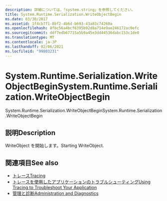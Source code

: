 ```yaml
---
description: 詳細については、「system.string」を参照してください。
title: System.Runtime.Serialization.WriteObjectBegin
ms.date: 03/30/2017
ms.assetid: 1f4cb7f1-8bf2-4b6d-b693-43a83c74260a
ms.openlocfilehash: 8fbc56a4bcf6395b92d8a714e9ae246172ac0efc
ms.sourcegitcommit: ddf7edb67715a5b9a45e3dd44536dabc153c1de0
ms.translationtype: MT
ms.contentlocale: ja-JP
ms.lasthandoff: 02/06/2021
ms.locfileid: "99803231"
---
```

# <a name="systemruntimeserializationwriteobjectbegin"></a><span data-ttu-id="8b752-103">System.Runtime.Serialization.WriteObjectBegin</span><span class="sxs-lookup"><span data-stu-id="8b752-103">System.Runtime.Serialization.WriteObjectBegin</span></span>

<span data-ttu-id="8b752-104">System.Runtime.Serialization.WriteObjectBegin</span><span class="sxs-lookup"><span data-stu-id="8b752-104">System.Runtime.Serialization.WriteObjectBegin</span></span>  
  
## <a name="description"></a><span data-ttu-id="8b752-105">説明</span><span class="sxs-lookup"><span data-stu-id="8b752-105">Description</span></span>  

 <span data-ttu-id="8b752-106">WriteObject を開始します。</span><span class="sxs-lookup"><span data-stu-id="8b752-106">Starting WriteObject.</span></span>  
  
## <a name="see-also"></a><span data-ttu-id="8b752-107">関連項目</span><span class="sxs-lookup"><span data-stu-id="8b752-107">See also</span></span>

- [<span data-ttu-id="8b752-108">トレース</span><span class="sxs-lookup"><span data-stu-id="8b752-108">Tracing</span></span>](index.md)
- [<span data-ttu-id="8b752-109">トレースを使用したアプリケーションのトラブルシューティング</span><span class="sxs-lookup"><span data-stu-id="8b752-109">Using Tracing to Troubleshoot Your Application</span></span>](using-tracing-to-troubleshoot-your-application.md)
- [<span data-ttu-id="8b752-110">管理と診断</span><span class="sxs-lookup"><span data-stu-id="8b752-110">Administration and Diagnostics</span></span>](../index.md)
